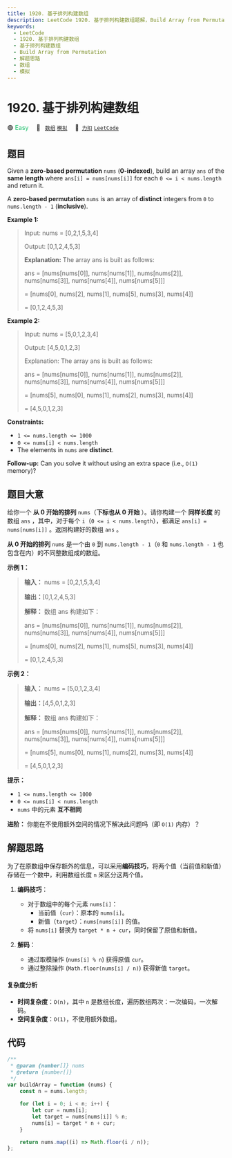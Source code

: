 ```yaml
---
title: 1920. 基于排列构建数组
description: LeetCode 1920. 基于排列构建数组题解，Build Array from Permutation，包含解题思路、复杂度分析以及完整的 JavaScript 代码实现。
keywords:
  - LeetCode
  - 1920. 基于排列构建数组
  - 基于排列构建数组
  - Build Array from Permutation
  - 解题思路
  - 数组
  - 模拟
---
```


# 1920. 基于排列构建数组

🟢 <font color=#15bd66>Easy</font>&emsp; 🔖&ensp; [`数组`](/tag/array.md) [`模拟`](/tag/simulation.md)&emsp; 🔗&ensp;[`力扣`](https://leetcode.cn/problems/build-array-from-permutation) [`LeetCode`](https://leetcode.com/problems/build-array-from-permutation)

## 题目

Given a **zero-based permutation** `nums` (**0-indexed**), build an array
`ans` of the **same length** where `ans[i] = nums[nums[i]]` for each `0 <= i <
nums.length` and return it.

A **zero-based permutation** `nums` is an array of **distinct** integers from
`0` to `nums.length - 1` (**inclusive**).

**Example 1:**

> Input: nums = [0,2,1,5,3,4]
>
> Output: [0,1,2,4,5,3]
>
> **Explanation:**
> The array ans is built as follows:
>
> ans = [nums[nums[0]], nums[nums[1]], nums[nums[2]], nums[nums[3]], nums[nums[4]], nums[nums[5]]]
>
> = [nums[0], nums[2], nums[1], nums[5], nums[3], nums[4]]
>
> = [0,1,2,4,5,3]

**Example 2:**

> Input: nums = [5,0,1,2,3,4]
>
> Output: [4,5,0,1,2,3]
>
> Explanation: The array ans is built as follows:
>
> ans = [nums[nums[0]], nums[nums[1]], nums[nums[2]], nums[nums[3]], nums[nums[4]], nums[nums[5]]]
>
> = [nums[5], nums[0], nums[1], nums[2], nums[3], nums[4]]
>
> = [4,5,0,1,2,3]

**Constraints:**

- `1 <= nums.length <= 1000`
- `0 <= nums[i] < nums.length`
- The elements in `nums` are **distinct**.

**Follow-up:** Can you solve it without using an extra space (i.e., `O(1)`
memory)?

## 题目大意

给你一个 **从 0 开始的排列** `nums`（**下标也从 0 开始** ）。请你构建一个 **同样长度** 的数组 `ans` ，其中，对于每个
`i`（`0 <= i < nums.length`），都满足 `ans[i] = nums[nums[i]]` 。返回构建好的数组 `ans` 。

**从 0 开始的排列** `nums` 是一个由 `0` 到 `nums.length - 1`（`0` 和 `nums.length - 1`
也包含在内）的不同整数组成的数组。

**示例 1：**

> **输入：** nums = [0,2,1,5,3,4]
>
> **输出：**[0,1,2,4,5,3]
>
> **解释：** 数组 ans 构建如下：
>
> ans = [nums[nums[0]], nums[nums[1]], nums[nums[2]], nums[nums[3]], nums[nums[4]], nums[nums[5]]]
>
> = [nums[0], nums[2], nums[1], nums[5], nums[3], nums[4]]
>
> = [0,1,2,4,5,3]

**示例 2：**

> **输入：** nums = [5,0,1,2,3,4]
>
> **输出：**[4,5,0,1,2,3]
>
> **解释：** 数组 ans 构建如下：
>
> ans = [nums[nums[0]], nums[nums[1]], nums[nums[2]], nums[nums[3]], nums[nums[4]], nums[nums[5]]]
>
> = [nums[5], nums[0], nums[1], nums[2], nums[3], nums[4]]
>
> = [4,5,0,1,2,3]

**提示：**

- `1 <= nums.length <= 1000`
- `0 <= nums[i] < nums.length`
- `nums` 中的元素 **互不相同**

**进阶：** 你能在不使用额外空间的情况下解决此问题吗（即 `O(1)` 内存）？

## 解题思路

为了在原数组中保存额外的信息，可以采用**编码技巧**，将两个值（当前值和新值）存储在一个数中，利用数组长度 `n` 来区分这两个值。

1. **编码技巧**：

   - 对于数组中的每个元素 `nums[i]`：
     - 当前值（`cur`）：原本的 `nums[i]`。
     - 新值（`target`）：`nums[nums[i]]` 的值。
   - 将 `nums[i]` 替换为 `target * n + cur`，同时保留了原值和新值。

2. **解码**：
   - 通过取模操作 (`nums[i] % n`) 获得原值 `cur`。
   - 通过整除操作 (`Math.floor(nums[i] / n)`) 获得新值 `target`。

#### 复杂度分析

- **时间复杂度**：`O(n)`，其中 `n` 是数组长度，遍历数组两次：一次编码，一次解码。
- **空间复杂度**：`O(1)`，不使用额外数组。

## 代码

```javascript
/**
 * @param {number[]} nums
 * @return {number[]}
 */
var buildArray = function (nums) {
	const n = nums.length;

	for (let i = 0; i < n; i++) {
		let cur = nums[i];
		let target = nums[nums[i]] % n;
		nums[i] = target * n + cur;
	}

	return nums.map((i) => Math.floor(i / n));
};
```
